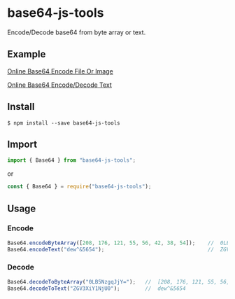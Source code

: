 base64-js-tools
=========

Encode/Decode base64 from byte array or text.

## Example

[Online Base64 Encode File Or Image](https://www.olrix.net/tools/base64-encode-file-or-image/)

[Online Base64 Encode/Decode Text](https://www.olrix.net/tools/base64-encode-decode/)

## Install

```shell
$ npm install --save base64-js-tools
```

## Import

```javascript
import { Base64 } from "base64-js-tools";
```

or

```javascript
const { Base64 } = require("base64-js-tools");
```

## Usage

### Encode

```javascript
Base64.encodeByteArray([208, 176, 121, 55, 56, 42, 38, 54]);    //  0LB5NzgqJjY=
Base64.encodeText("dew^&5654");                                 //  ZGV3XiY1NjU0
```

### Decode

```javascript
Base64.decodeToByteArray("0LB5NzgqJjY=");   //  [208, 176, 121, 55, 56, 42, 38, 54]
Base64.decodeToText("ZGV3XiY1NjU0");        //  dew^&5654
```